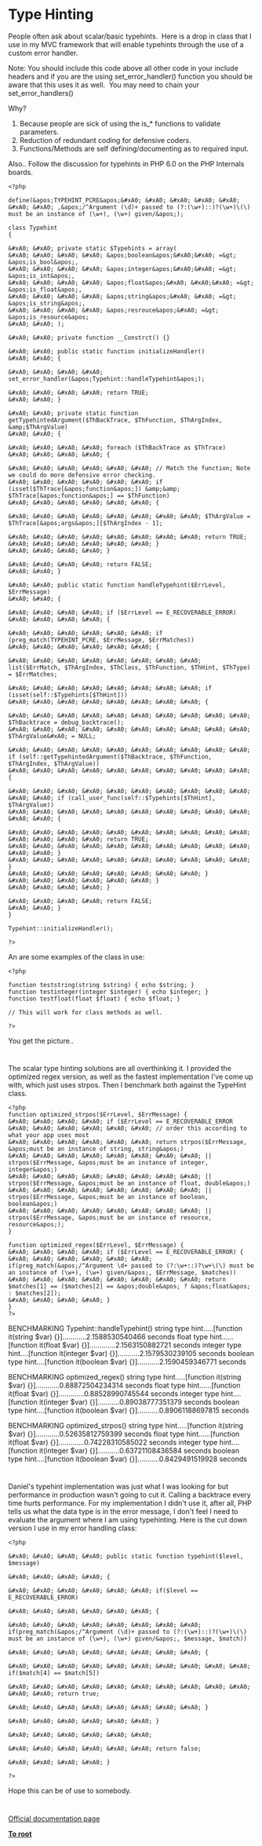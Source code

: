 # Type Hinting





People often ask about scalar/basic typehints.&#xA0; Here is a drop in class that I use in my MVC framework that will enable typehints through the use of a custom error handler.

Note: You should include this code above all other code in your include headers and if you are the using set_error_handler() function you should be aware that this uses it as well.&#xA0; You may need to chain your set_error_handlers()

Why?
1) Because people are sick of using the is_* functions to validate parameters.
2) Reduction of redundant coding for defensive coders.
3) Functions/Methods are self defining/documenting as to required input.

Also..
Follow the discussion for typehints in PHP 6.0 on the PHP Internals boards.



```
<?php

define(&apos;TYPEHINT_PCRE&apos;&#xA0; &#xA0; &#xA0; &#xA0; &#xA0; &#xA0; &#xA0; ,&apos;/^Argument (\d)+ passed to (?:(\w+)::)?(\w+)\(\) must be an instance of (\w+), (\w+) given/&apos;);

class Typehint
{

&#xA0; &#xA0; private static $Typehints = array(
&#xA0; &#xA0; &#xA0; &#xA0; &apos;boolean&apos;&#xA0;&#xA0; =&gt; &apos;is_bool&apos;,
&#xA0; &#xA0; &#xA0; &#xA0; &apos;integer&apos;&#xA0;&#xA0; =&gt; &apos;is_int&apos;,
&#xA0; &#xA0; &#xA0; &#xA0; &apos;float&apos;&#xA0; &#xA0;&#xA0; =&gt; &apos;is_float&apos;,
&#xA0; &#xA0; &#xA0; &#xA0; &apos;string&apos;&#xA0; &#xA0; =&gt; &apos;is_string&apos;,
&#xA0; &#xA0; &#xA0; &#xA0; &apos;resrouce&apos;&#xA0; =&gt; &apos;is_resource&apos;
&#xA0; &#xA0; );

&#xA0; &#xA0; private function __Constrct() {}

&#xA0; &#xA0; public static function initializeHandler()
&#xA0; &#xA0; {

&#xA0; &#xA0; &#xA0; &#xA0; set_error_handler(&apos;Typehint::handleTypehint&apos;);

&#xA0; &#xA0; &#xA0; &#xA0; return TRUE;
&#xA0; &#xA0; }

&#xA0; &#xA0; private static function getTypehintedArgument($ThBackTrace, $ThFunction, $ThArgIndex, &amp;$ThArgValue)
&#xA0; &#xA0; {

&#xA0; &#xA0; &#xA0; &#xA0; foreach ($ThBackTrace as $ThTrace)
&#xA0; &#xA0; &#xA0; &#xA0; {

&#xA0; &#xA0; &#xA0; &#xA0; &#xA0; &#xA0; // Match the function; Note we could do more defensive error checking.
&#xA0; &#xA0; &#xA0; &#xA0; &#xA0; &#xA0; if (isset($ThTrace[&apos;function&apos;]) &amp;&amp; $ThTrace[&apos;function&apos;] == $ThFunction)
&#xA0; &#xA0; &#xA0; &#xA0; &#xA0; &#xA0; {

&#xA0; &#xA0; &#xA0; &#xA0; &#xA0; &#xA0; &#xA0; &#xA0; $ThArgValue = $ThTrace[&apos;args&apos;][$ThArgIndex - 1];

&#xA0; &#xA0; &#xA0; &#xA0; &#xA0; &#xA0; &#xA0; &#xA0; return TRUE;
&#xA0; &#xA0; &#xA0; &#xA0; &#xA0; &#xA0; }
&#xA0; &#xA0; &#xA0; &#xA0; }

&#xA0; &#xA0; &#xA0; &#xA0; return FALSE;
&#xA0; &#xA0; }

&#xA0; &#xA0; public static function handleTypehint($ErrLevel, $ErrMessage)
&#xA0; &#xA0; {

&#xA0; &#xA0; &#xA0; &#xA0; if ($ErrLevel == E_RECOVERABLE_ERROR)
&#xA0; &#xA0; &#xA0; &#xA0; {

&#xA0; &#xA0; &#xA0; &#xA0; &#xA0; &#xA0; if (preg_match(TYPEHINT_PCRE, $ErrMessage, $ErrMatches))
&#xA0; &#xA0; &#xA0; &#xA0; &#xA0; &#xA0; {

&#xA0; &#xA0; &#xA0; &#xA0; &#xA0; &#xA0; &#xA0; &#xA0; list($ErrMatch, $ThArgIndex, $ThClass, $ThFunction, $ThHint, $ThType) = $ErrMatches;

&#xA0; &#xA0; &#xA0; &#xA0; &#xA0; &#xA0; &#xA0; &#xA0; if (isset(self::$Typehints[$ThHint]))
&#xA0; &#xA0; &#xA0; &#xA0; &#xA0; &#xA0; &#xA0; &#xA0; {

&#xA0; &#xA0; &#xA0; &#xA0; &#xA0; &#xA0; &#xA0; &#xA0; &#xA0; &#xA0; $ThBacktrace = debug_backtrace();
&#xA0; &#xA0; &#xA0; &#xA0; &#xA0; &#xA0; &#xA0; &#xA0; &#xA0; &#xA0; $ThArgValue&#xA0; = NULL;

&#xA0; &#xA0; &#xA0; &#xA0; &#xA0; &#xA0; &#xA0; &#xA0; &#xA0; &#xA0; if (self::getTypehintedArgument($ThBacktrace, $ThFunction, $ThArgIndex, $ThArgValue))
&#xA0; &#xA0; &#xA0; &#xA0; &#xA0; &#xA0; &#xA0; &#xA0; &#xA0; &#xA0; {

&#xA0; &#xA0; &#xA0; &#xA0; &#xA0; &#xA0; &#xA0; &#xA0; &#xA0; &#xA0; &#xA0; &#xA0; if (call_user_func(self::$Typehints[$ThHint], $ThArgValue))
&#xA0; &#xA0; &#xA0; &#xA0; &#xA0; &#xA0; &#xA0; &#xA0; &#xA0; &#xA0; &#xA0; &#xA0; {

&#xA0; &#xA0; &#xA0; &#xA0; &#xA0; &#xA0; &#xA0; &#xA0; &#xA0; &#xA0; &#xA0; &#xA0; &#xA0; &#xA0; return TRUE;
&#xA0; &#xA0; &#xA0; &#xA0; &#xA0; &#xA0; &#xA0; &#xA0; &#xA0; &#xA0; &#xA0; &#xA0; }
&#xA0; &#xA0; &#xA0; &#xA0; &#xA0; &#xA0; &#xA0; &#xA0; &#xA0; &#xA0; }
&#xA0; &#xA0; &#xA0; &#xA0; &#xA0; &#xA0; &#xA0; &#xA0; }
&#xA0; &#xA0; &#xA0; &#xA0; &#xA0; &#xA0; }
&#xA0; &#xA0; &#xA0; &#xA0; }

&#xA0; &#xA0; &#xA0; &#xA0; return FALSE;
&#xA0; &#xA0; }
}

Typehint::initializeHandler();

?>
```


An are some examples of the class in use:



```
<?php

function teststring(string $string) { echo $string; }
function testinteger(integer $integer) { echo $integer; }
function testfloat(float $float) { echo $float; }

// This will work for class methods as well.

?>
```


You get the picture..

  

#



The scalar type hinting solutions are all overthinking it. I provided the optimized regex version, as well as the fastest implementation I&apos;ve come up with, which just uses strpos. Then I benchmark both against the TypeHint class.



```
<?php
function optimized_strpos($ErrLevel, $ErrMessage) {
&#xA0; &#xA0; &#xA0; &#xA0; if ($ErrLevel == E_RECOVERABLE_ERROR
&#xA0; &#xA0; &#xA0; &#xA0; &#xA0; &#xA0; // order this according to what your app uses most
&#xA0; &#xA0; &#xA0; &#xA0; &#xA0; &#xA0; return strpos($ErrMessage, &apos;must be an instance of string, string&apos;)
&#xA0; &#xA0; &#xA0; &#xA0; &#xA0; &#xA0; &#xA0; &#xA0; || strpos($ErrMessage, &apos;must be an instance of integer, integer&apos;)
&#xA0; &#xA0; &#xA0; &#xA0; &#xA0; &#xA0; &#xA0; &#xA0; || strpos($ErrMessage, &apos;must be an instance of float, double&apos;)
&#xA0; &#xA0; &#xA0; &#xA0; &#xA0; &#xA0; &#xA0; &#xA0; || strpos($ErrMessage, &apos;must be an instance of boolean, boolean&apos;)
&#xA0; &#xA0; &#xA0; &#xA0; &#xA0; &#xA0; &#xA0; &#xA0; || strpos($ErrMessage, &apos;must be an instance of resource, resource&apos;);
}

function optimized_regex($ErrLevel, $ErrMessage) {
&#xA0; &#xA0; &#xA0; &#xA0; if ($ErrLevel == E_RECOVERABLE_ERROR) {
&#xA0; &#xA0; &#xA0; &#xA0; &#xA0; &#xA0; if(preg_match(&apos;/^Argument \d+ passed to (?:\w+::)?\w+\(\) must be an instance of (\w+), (\w+) given/&apos;, $ErrMessage, $matches))
&#xA0; &#xA0; &#xA0; &#xA0; &#xA0; &#xA0; &#xA0; &#xA0; return $matches[1] == ($matches[2] == &apos;double&apos; ? &apos;float&apos; : $matches[2]);
&#xA0; &#xA0; &#xA0; &#xA0; }
}
?>
```


BENCHMARKING Typehint::handleTypehint()
string type hint.....[function it(string $var) {}]............2.1588530540466 seconds
float type hint......[function it(float $var) {}].............2.1563150882721 seconds
integer type hint....[function it(integer $var) {}]...........2.1579530239105 seconds
boolean type hint....[function it(boolean $var) {}]...........2.1590459346771 seconds

BENCHMARKING optimized_regex()
string type hint.....[function it(string $var) {}]............0.88872504234314 seconds
float type hint......[function it(float $var) {}].............0.88528990745544 seconds
integer type hint....[function it(integer $var) {}]...........0.89038777351379 seconds
boolean type hint....[function it(boolean $var) {}]...........0.89061188697815 seconds

BENCHMARKING optimized_strpos()
string type hint.....[function it(string $var) {}]............0.52635812759399 seconds
float type hint......[function it(float $var) {}].............0.74228310585022 seconds
integer type hint....[function it(integer $var) {}]...........0.63721108436584 seconds
boolean type hint....[function it(boolean $var) {}]...........0.8429491519928 seconds

  

#



Daniel&apos;s typehint implementation was just what I was looking for but performance in production wasn&apos;t going to cut it. Calling a backtrace every time hurts performance. For my implementation I didn&apos;t use it, after all, PHP tells us what the data type is in the error message, I don&apos;t feel I need to evaluate the argument where I am using typehinting. Here is the cut down version I use in my error handling class:





```
<?php

&#xA0; &#xA0; &#xA0; &#xA0; public static function typehint($level, $message)

&#xA0; &#xA0; &#xA0; &#xA0; {

&#xA0; &#xA0; &#xA0; &#xA0; &#xA0; &#xA0; if($level == E_RECOVERABLE_ERROR)

&#xA0; &#xA0; &#xA0; &#xA0; &#xA0; &#xA0; {

&#xA0; &#xA0; &#xA0; &#xA0; &#xA0; &#xA0; &#xA0; &#xA0; if(preg_match(&apos;/^Argument (\d)+ passed to (?:(\w+)::)?(\w+)\(\) must be an instance of (\w+), (\w+) given/&apos;, $message, $match))

&#xA0; &#xA0; &#xA0; &#xA0; &#xA0; &#xA0; &#xA0; &#xA0; {

&#xA0; &#xA0; &#xA0; &#xA0; &#xA0; &#xA0; &#xA0; &#xA0; &#xA0; &#xA0; if($match[4] == $match[5])

&#xA0; &#xA0; &#xA0; &#xA0; &#xA0; &#xA0; &#xA0; &#xA0; &#xA0; &#xA0; &#xA0; &#xA0; return true;

&#xA0; &#xA0; &#xA0; &#xA0; &#xA0; &#xA0; &#xA0; &#xA0; }

&#xA0; &#xA0; &#xA0; &#xA0; &#xA0; &#xA0; }

&#xA0; &#xA0; &#xA0; &#xA0; &#xA0; &#xA0; 

&#xA0; &#xA0; &#xA0; &#xA0; &#xA0; &#xA0; return false;

&#xA0; &#xA0; &#xA0; &#xA0; }

?>
```




Hope this can be of use to somebody.

  

#

[Official documentation page](https://www.php.net/manual/en/language.oop5.typehinting.php)

**[To root](/README.md)**